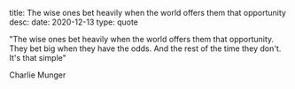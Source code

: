 title: The wise ones bet heavily when the world offers them that opportunity
desc: 
date: 2020-12-13
type: quote

"The wise ones bet heavily when the world offers them that opportunity. They bet big when they have the odds. And the rest of the time they don't. It's that simple"

<div class="caption">Charlie Munger</div>


